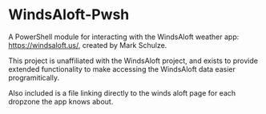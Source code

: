 # WindsAloft-Pwsh

A PowerShell module for interacting with the WindsAloft weather app: https://windsaloft.us/, created by Mark Schulze.

This project is unaffiliated with the WindsAloft project, and exists to provide extended functionality to make accessing the WindsAloft data easier programitically.

Also included is a file linking directly to the winds aloft page for each dropzone the app knows about.
